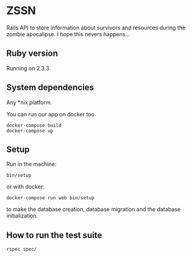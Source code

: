 # ZSSN

Rails API to store information about survivors and resources during the zombie apocalipse.
I hope this nevers happens...

## Ruby version

Running on 2.3.3.

## System dependencies

Any *nix platform.

You can run our app on docker too.
```
docker-compose build
docker-compose up
```

## Setup

Run in the machine:
```
bin/setup
```
or with docker:
```
docker-compose run web bin/setup
```

to make the database creation, database migration and the database initialization.

## How to run the test suite
`rspec spec/`
